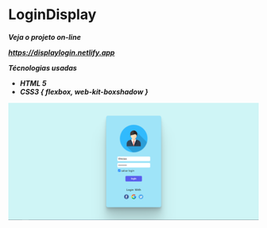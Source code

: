 # LoginDisplay

<h5>Veja o projeto on-line

https://displaylogin.netlify.app

**Técnologias usadas**
 - HTML 5
 - CSS3 {
 flexbox, web-kit-boxshadow
 }
 
 <img src="https://github.com/viinioliveira/source_icons/blob/main/tela%20login.PNG">

